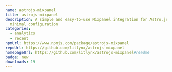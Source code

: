 ```yaml
---
name: astrojs-mixpanel
title: astrojs-mixpanel
description: A simple and easy-to-use Mixpanel integration for Astro.js with
  minimal configuration
categories:
  - analytics
  - recent
npmUrl: https://www.npmjs.com/package/astrojs-mixpanel
repoUrl: https://github.com/litlynx/astrojs-mixpanel
homepageUrl: https://github.com/litlynx/astrojs-mixpanel#readme
badge: new
downloads: 19
---
```

